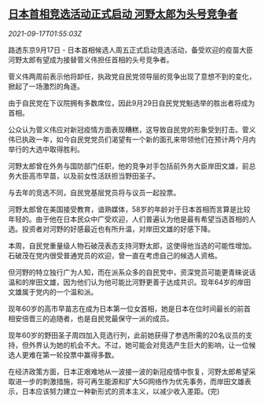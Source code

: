 <!--1631844062000-->
[日本首相竞选活动正式启动 河野太郎为头号竞争者](https://cn.reuters.com/article/japan-pm-race-0917-fri-idCNKBS2GD040)
------

<div><i>2021-09-17T01:55:03Z</i></div><p>路透东京9月17日 - 日本首相候选人周五正式启动竞选活动，备受欢迎的疫苗大臣河野太郎有望成为接替菅义伟担任首相的头号竞争者。</p><p>菅义伟两周前表示他将卸任，执政党自民党领导层的竞争出现了意想不到的变化，掀起了一场激烈的角逐。</p><p>由于自民党在下议院拥有多数席位，因此9月29日自民党党魁选举的胜出者将成为首相。</p><p>公众认为菅义伟应对新冠疫情方面表现糟糕，这导致自民党的形象受到打击。菅义伟已执政一年，如今自民党党员们渴望有一个新的面孔来带领他们在预计两个月内举行的大选中取得胜利。</p><p>河野太郎曾在外务与国防部门任职，他的竞争对手包括前外务大臣岸田文雄，前总务大臣高市早苗，以及前女性活跃担当野田圣子。</p><p>与去年的竞选不同，自民党基层党员将与议员一起投票。</p><p>河野太郎曾在美国接受教育，谙熟媒体，58岁的年龄对于日本首相而言算是比较年轻的。由于他在日本民众中广受欢迎，人们普遍认为他是最有希望当选首相的人选。投资者对河野的好感最近也有所升温，对岸田文雄的好感下降。</p><p>本周，自民党重量级人物石破茂表态支持河野太郎，这使得他当选的可能性增加。石破茂在党内很受普通党员的欢迎，曾一直在考虑自己的候选人资格。</p><p>但河野的特立独行广为人知，而在派系众多的自民党中，资深党员可能更青睐说话温和的岸田文雄，因为他们认为他可能比河野更善于达成共识。现年64岁的岸田文雄属于党内的一个温和派。</p><p>现年60岁的高市早苗志在成为日本第一位女首相，她是日本在位时间最长的前首相安倍晋三的追随者，也是自民党最保守一派的成员。</p><p>现年60岁的野田圣子周四加入竞选行列，此前她获得了参选所需的20名议员的支持，但外界认为她的机会不大。不过，她可能会对竞选产生巨大的影响，让一位候选人更难在第一轮投票中赢得多数。</p><p>在经济政策方面，日本正艰难地从一波接一波的新冠疫情中恢复，河野太郎希望采取进一步的刺激措施，将可再生能源和扩大5G网络作为优先事务，而岸田文雄表示，日本应该努力建立一种新形式的资本主义，以减少收入差距。(完)</p>
